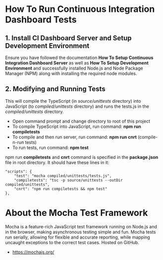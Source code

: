 # How To Run Continuous Integration Dashboard Tests

## 1. Install CI Dashboard Server and Setup Development Environment
Ensure you have followed the documentation **How To Setup Continuous Integration Dashboard Server** as well as **How To Setup Development Environment** and successfully installed Node.js and Node Package Manager (NPM) along with installing the required node modules.

## 2. Modifying and Running Tests

This will compile the TypeScript (in *source/unittests* directory) into JavaScript (to *compiled/unittests* directory) and runs the tests.js in the *compiled/unittests* directory.

* Open command prompt and change directory to root of this project
* To compile TypeScript into JavaScript, run command: **npm run compiletests**
* To compile and then run server, run command: **npm run cnrt** (compile-n-run tests)
* To run tests, run command: **npm test**

npm run **compiletests** and **cnrt** command is specified in the **package.json** file in root directory. It should have these lines in it:

```
"scripts": {
    "test": "mocha compiled/unittests/tests.js",
    "compiletests": "tsc -p source/unittests --outDir compiled/unittests",
    "cnrt": "npm run compiletests && npm test"
},
```

# About the Mocha Test Framework

Mocha is a feature-rich JavaScript test framework running on Node.js and in the browser, making asynchronous testing simple and fun. Mocha tests run serially, allowing for flexible and accurate reporting, while mapping uncaught exceptions to the correct test cases. Hosted on GitHub.

* https://mochajs.org/
